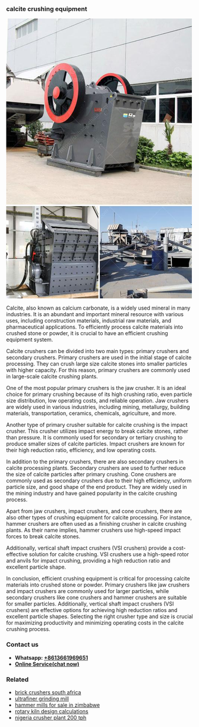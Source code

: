 <h3>calcite crushing equipment</h3><img src='1708499259.jpg' alt=''><p>Calcite, also known as calcium carbonate, is a widely used mineral in many industries. It is an abundant and important mineral resource with various uses, including construction materials, industrial raw materials, and pharmaceutical applications. To efficiently process calcite materials into crushed stone or powder, it is crucial to have an efficient crushing equipment system.</p><p>Calcite crushers can be divided into two main types: primary crushers and secondary crushers. Primary crushers are used in the initial stage of calcite processing. They can crush large size calcite stones into smaller particles with higher capacity. For this reason, primary crushers are commonly used in large-scale calcite crushing plants.</p><p>One of the most popular primary crushers is the jaw crusher. It is an ideal choice for primary crushing because of its high crushing ratio, even particle size distribution, low operating costs, and reliable operation. Jaw crushers are widely used in various industries, including mining, metallurgy, building materials, transportation, ceramics, chemicals, agriculture, and more.</p><p>Another type of primary crusher suitable for calcite crushing is the impact crusher. This crusher utilizes impact energy to break calcite stones, rather than pressure. It is commonly used for secondary or tertiary crushing to produce smaller sizes of calcite particles. Impact crushers are known for their high reduction ratio, efficiency, and low operating costs.</p><p>In addition to the primary crushers, there are also secondary crushers in calcite processing plants. Secondary crushers are used to further reduce the size of calcite particles after primary crushing. Cone crushers are commonly used as secondary crushers due to their high efficiency, uniform particle size, and good shape of the end product. They are widely used in the mining industry and have gained popularity in the calcite crushing process.</p><p>Apart from jaw crushers, impact crushers, and cone crushers, there are also other types of crushing equipment for calcite processing. For instance, hammer crushers are often used as a finishing crusher in calcite crushing plants. As their name implies, hammer crushers use high-speed impact forces to break calcite stones.</p><p>Additionally, vertical shaft impact crushers (VSI crushers) provide a cost-effective solution for calcite crushing. VSI crushers use a high-speed rotor and anvils for impact crushing, providing a high reduction ratio and excellent particle shape.</p><p>In conclusion, efficient crushing equipment is critical for processing calcite materials into crushed stone or powder. Primary crushers like jaw crushers and impact crushers are commonly used for larger particles, while secondary crushers like cone crushers and hammer crushers are suitable for smaller particles. Additionally, vertical shaft impact crushers (VSI crushers) are effective options for achieving high reduction ratios and excellent particle shapes. Selecting the right crusher type and size is crucial for maximizing productivity and minimizing operating costs in the calcite crushing process.</p><h3>Contact us</h3><ul><li><strong>Whatsapp:&nbsp;<a href="https://wa.me/8613661969651">+8613661969651</a></strong></li><li><a href="https://swt.shibang-china.com/?git&amp;zhl&amp;calcite crushing equipment"><strong>Online Service(chat now)</strong></a></li></ul><h3>Related</h3><ul><li><a href='brick crushers south africa.md'>brick crushers south africa</a></li><li><a href='ultrafiner grinding mill.md'>ultrafiner grinding mill</a></li><li><a href='hammer mills for sale in zimbabwe.md'>hammer mills for sale in zimbabwe</a></li><li><a href='rotary kiln design calculations.md'>rotary kiln design calculations</a></li><li><a href='nigeria crusher plant 200 tph.md'>nigeria crusher plant 200 tph</a></li></ul>